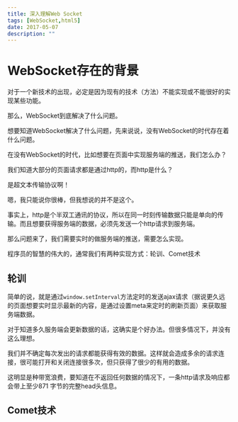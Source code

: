 ```yaml
---
title: 深入理解Web Socket 
tags: [WebSocket,html5]
date: 2017-05-07
description: ""
---
```


# WebSocket存在的背景

对于一个新技术的出现，必定是因为现有的技术（方法）不能实现或不能很好的实现某些功能。

那么，WebSocket到底解决了什么问题。

想要知道WebSocket解决了什么问题，先来说说，没有WebSocket的时代存在着什么问题。

在没有WebSocket的时代，比如想要在页面中实现服务端的推送，我们怎么办？

我们知道大部分的页面请求都是通过http的，而http是什么？

是超文本传输协议啊！ 

嗯，我只能说你很棒，但我想说的并不是这个。

事实上，http是个半双工通讯的协议，所以在同一时刻传输数据只能是单向的传输。而且想要获得服务端的数据，必须先发送一个http请求到服务端。

那么问题来了，我们需要实时的做服务端的推送，需要怎么实现。

程序员的智慧的伟大的，通常我们有两种实现方式：轮训、Comet技术

## 轮训

简单的说，就是通过`window.setInterval`方法定时的发送ajax请求（据说更久远的页面想要实时显示最新的内容，是通过设置meta来定时的刷新页面）来获取服务端数据。

对于知道多久服务端会更新数据的话，这确实是个好办法。但很多情况下，并没有这么理想。

我们并不确定每次发出的请求都能获得有效的数据。这样就会造成多余的请求连接，很可能打开和关闭连接很多次，但只获得了很少的有用的数据。 

这明显是种带宽浪费，要知道在不返回任何数据的情况下，一条http请求及响应都会带上至少871 字节的完整head头信息。

## Comet技术


